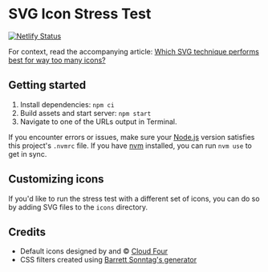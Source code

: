 # SVG Icon Stress Test

[![Netlify Status](https://api.netlify.com/api/v1/badges/5bd0736c-c9f7-4bed-8846-7ee2b476202b/deploy-status)](https://app.netlify.com/sites/svg-icon-stress-test/deploys)

For context, read the accompanying article: [Which SVG technique performs best for way too many icons?](https://cloudfour.com/thinks/svg-icon-stress-test/)

## Getting started

1. Install dependencies: `npm ci`
1. Build assets and start server: `npm start`
1. Navigate to one of the URLs output in Terminal.

If you encounter errors or issues, make sure your [Node.js](https://nodejs.org/en/) version satisfies this project's `.nvmrc` file. If you have [nvm](https://github.com/nvm-sh/nvm) installed, you can run `nvm use` to get in sync.

## Customizing icons

If you'd like to run the stress test with a different set of icons, you can do so by adding SVG files to the `icons` directory.

## Credits

- Default icons designed by and © [Cloud Four](https://cloudfour.com/)
- CSS filters created using [Barrett Sonntag's generator](https://codepen.io/sosuke/pen/Pjoqqp)
